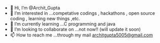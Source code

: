 - 👋 Hi, I’m @Archit_Gupta
- 👀 I’m interested in ...competative codings , hackathons , open source coding , learning new things ,etc.
- 🌱 I’m currently learning ...C programming and java 
- 💞️ I’m looking to collaborate on ...not now!! (will update it soon)
- 📫 How to reach me ...through my mail architgupta5005@gmail.com

<!---
Archit-Gupta-CSE/Archit-Gupta-CSE is a ✨ special ✨ repository because its `README.md` (this file) appears on your GitHub profile.
You can click the Preview link to take a look at your changes.
--->
